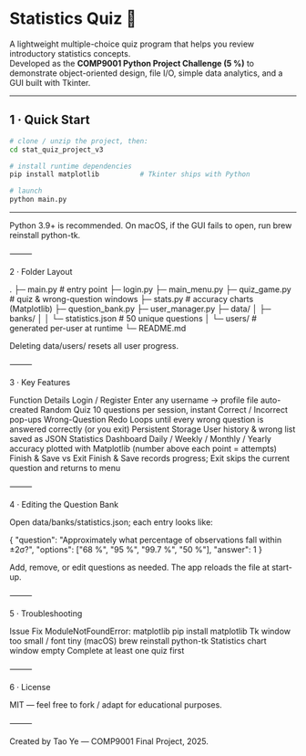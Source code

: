
# Statistics Quiz 📝

A lightweight multiple-choice quiz program that helps you review
introductory statistics concepts.  
Developed as the **COMP9001 Python Project Challenge (5 %)** to
demonstrate object-oriented design, file I/O, simple data analytics, and a
GUI built with Tkinter.

---

## 1 · Quick Start

```bash
# clone / unzip the project, then:
cd stat_quiz_project_v3

# install runtime dependencies
pip install matplotlib          # Tkinter ships with Python

# launch
python main.py
```

---
Python 3.9+ is recommended.
On macOS, if the GUI fails to open, run brew reinstall python-tk.

⸻

2 · Folder Layout

.
├─ main.py                 # entry point
├─ login.py
├─ main_menu.py
├─ quiz_game.py            # quiz & wrong-question windows
├─ stats.py                # accuracy charts (Matplotlib)
├─ question_bank.py
├─ user_manager.py
├─ data/
│   ├─ banks/
│   │   └─ statistics.json   # 50 unique questions
│   └─ users/                # generated per-user at runtime
└─ README.md

Deleting data/users/ resets all user progress.

⸻

3 · Key Features

Function	Details
Login / Register	Enter any username → profile file auto-created
Random Quiz	10 questions per session, instant Correct / Incorrect pop-ups
Wrong-Question Redo	Loops until every wrong question is answered correctly (or you exit)
Persistent Storage	User history & wrong list saved as JSON
Statistics Dashboard	Daily / Weekly / Monthly / Yearly accuracy plotted with Matplotlib (number above each point = attempts)
Finish & Save vs Exit	Finish & Save records progress; Exit skips the current question and returns to menu


⸻

4 · Editing the Question Bank

Open data/banks/statistics.json; each entry looks like:

{
  "question": "Approximately what percentage of observations fall within ±2σ?",
  "options": ["68 %", "95 %", "99.7 %", "50 %"],
  "answer": 1
}

Add, remove, or edit questions as needed. The app reloads the file at start-up.

⸻

5 · Troubleshooting

Issue	Fix
ModuleNotFoundError: matplotlib	pip install matplotlib
Tk window too small / font tiny (macOS)	brew reinstall python-tk
Statistics chart window empty	Complete at least one quiz first


⸻

6 · License

MIT — feel free to fork / adapt for educational purposes.

⸻

Created by Tao Ye — COMP9001 Final Project, 2025.
